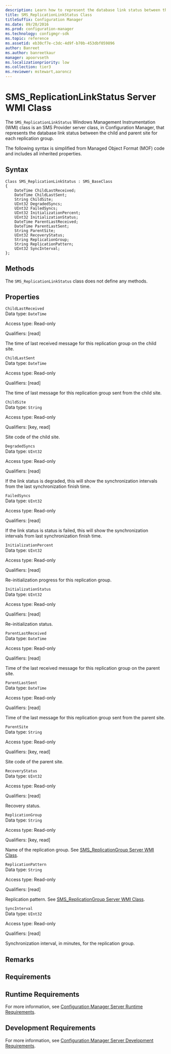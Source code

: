 ```yaml
---
description: Learn how to represent the database link status between the child and parent site for each replication group with SMS_ReplicationLinkStatus.
title: SMS_ReplicationLinkStatus Class
titleSuffix: Configuration Manager
ms.date: 09/20/2016
ms.prod: configuration-manager
ms.technology: configmgr-sdk
ms.topic: reference
ms.assetid: eb30cf7e-c3dc-4d9f-b70b-453dbf059896
author: Banreet
ms.author: banreetkaur
manager: apoorvseth
ms.localizationpriority: low
ms.collection: tier3
ms.reviewer: mstewart,aaroncz 
---
```

# SMS_ReplicationLinkStatus Server WMI Class
The `SMS_ReplicationLinkStatus` Windows Management Instrumentation (WMI) class is an SMS Provider server class, in Configuration Manager, that represents the database link status between the child and parent site for each replication group.  

 The following syntax is simplified from Managed Object Format (MOF) code and includes all inherited properties.  

## Syntax  

```  
Class SMS_ReplicationLinkStatus : SMS_BaseClass  
{  
    DateTime ChildLastReceived;  
    DateTime ChildLastSent;  
    String ChildSite;  
    UInt32 DegradedSyncs;  
    UInt32 FailedSyncs;  
    UInt32 InitializationPercent;  
    UInt32 InitializationStatus;  
    DateTime ParentLastReceived;  
    DateTime ParentLastSent;  
    String ParentSite;  
    UInt32 RecoveryStatus;  
    String ReplicationGroup;  
    String ReplicationPattern;  
    UInt32 SyncInterval;  
};  
```  

## Methods  
 The `SMS_ReplicationLinkStatus` class does not define any methods.  

## Properties  
 `ChildLastReceived`  
 Data type: `DateTime`  

 Access type: Read-only  

 Qualifiers: [read]  

 The time of last received message for this replication group on the child site.  

 `ChildLastSent`  
 Data type: `DateTime`  

 Access type: Read-only  

 Qualifiers: [read]  

 The time of last message for this replication group sent from the child site.  

 `ChildSite`  
 Data type: `String`  

 Access type: Read-only  

 Qualifiers: [key, read]  

 Site code of the child site.  

 `DegradedSyncs`  
 Data type: `UInt32`  

 Access type: Read-only  

 Qualifiers: [read]  

 If the link status is degraded, this will show the synchronization intervals from the last synchronization finish time.  

 `FailedSyncs`  
 Data type: `UInt32`  

 Access type: Read-only  

 Qualifiers: [read]  

 If the link status is status is failed, this will show the synchronization intervals from last synchronization finish time.  

 `InitializationPercent`  
 Data type: `UInt32`  

 Access type: Read-only  

 Qualifiers: [read]  

 Re-initialization progress for this replication group.  

 `InitializationStatus`  
 Data type: `UInt32`  

 Access type: Read-only  

 Qualifiers: [read]  

 Re-initialization status.  

 `ParentLastReceived`  
 Data type: `DateTime`  

 Access type: Read-only  

 Qualifiers: [read]  

 Time of the last received message for this replication group on the parent site.  

 `ParentLastSent`  
 Data type: `DateTime`  

 Access type: Read-only  

 Qualifiers: [read]  

 Time of the last message for this replication group sent from the parent site.  

 `ParentSite`  
 Data type: `String`  

 Access type: Read-only  

 Qualifiers: [key, read]  

 Site code of the parent site.  

 `RecoveryStatus`  
 Data type: `UInt32`  

 Access type: Read-only  

 Qualifiers: [read]  

 Recovery status.  

 `ReplicationGroup`  
 Data type: `String`  

 Access type: Read-only  

 Qualifiers: [key, read]  

 Name of the replication group. See [SMS_ReplicationGroup Server WMI Class](../../../../../develop/reference/core/servers/configure/sms_replicationgroup-server-wmi-class.md).  

 `ReplicationPattern`  
 Data type: `String`  

 Access type: Read-only  

 Qualifiers: [read]  

 Replication pattern. See [SMS_ReplicationGroup Server WMI Class](../../../../../develop/reference/core/servers/configure/sms_replicationgroup-server-wmi-class.md).  

 `SyncInterval`  
 Data type: `UInt32`  

 Access type: Read-only  

 Qualifiers: [read]  

 Synchronization interval, in minutes, for the replication group.  

## Remarks  

## Requirements  

## Runtime Requirements  
 For more information, see [Configuration Manager Server Runtime Requirements](../../../../../develop/core/reqs/server-runtime-requirements.md).  

## Development Requirements  
 For more information, see [Configuration Manager Server Development Requirements](../../../../../develop/core/reqs/server-development-requirements.md).
